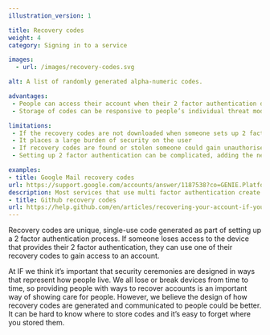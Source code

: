 ```yaml
---
illustration_version: 1

title: Recovery codes
weight: 4
category: Signing in to a service

images:
  - url: /images/recovery-codes.svg

alt: A list of randomly generated alpha-numeric codes.

advantages:
 - People can access their account when their 2 factor authentication device is lost or broken
 - Storage of codes can be responsive to people’s individual threat models, for example codes can be stored in a password manager or printed

limitations:
 - If the recovery codes are not downloaded when someone sets up 2 factor authentication, or the codes are lost, the account cannot be recovered
 - It places a large burden of security on the user
 - If recovery codes are found or stolen someone could gain unauthorised access to an account
 - Setting up 2 factor authentication can be complicated, adding the need to create and store recovery codes may add to the complexity for some people

examples:
- title: Google Mail recovery codes
url: https://support.google.com/accounts/answer/1187538?co=GENIE.Platform%3DDesktop&hl=en
description: Most services that use multi factor authentication create recovery codes for use when the other factor is unavailable.
- title: Github recovery codes
url: https://help.github.com/en/articles/recovering-your-account-if-you-lose-your-2fa-credentials
---
```


Recovery codes are unique, single-use code generated as part of setting up a 2 factor authentication process. If someone loses access to the device that provides their 2 factor authentication, they can use one of their recovery codes to gain access to an account.

At IF we think it’s important that security ceremonies are designed in ways that represent how people live. We all lose or break devices from time to time, so providing people with ways to recover accounts is an important way of showing care for people. However, we believe the design of how recovery codes are generated and communicated to people could be better. It can be hard to know where to store codes and it’s easy to forget where you stored them.
